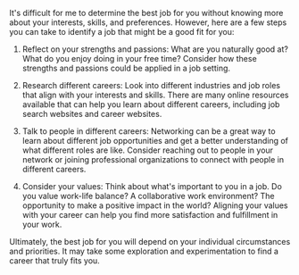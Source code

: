 <div class="markdown prose w-full break-words dark:prose-invert light"><p>It's difficult for me to determine the best job for you without knowing more about your interests, skills, and preferences. However, here are a few steps you can take to identify a job that might be a good fit for you:</p><ol><li><p>Reflect on your strengths and passions: What are you naturally good at? What do you enjoy doing in your free time? Consider how these strengths and passions could be applied in a job setting.</p></li><li><p>Research different careers: Look into different industries and job roles that align with your interests and skills. There are many online resources available that can help you learn about different careers, including job search websites and career websites.</p></li><li><p>Talk to people in different careers: Networking can be a great way to learn about different job opportunities and get a better understanding of what different roles are like. Consider reaching out to people in your network or joining professional organizations to connect with people in different careers.</p></li><li><p>Consider your values: Think about what's important to you in a job. Do you value work-life balance? A collaborative work environment? The opportunity to make a positive impact in the world? Aligning your values with your career can help you find more satisfaction and fulfillment in your work.</p></li></ol><p>Ultimately, the best job for you will depend on your individual circumstances and priorities. It may take some exploration and experimentation to find a career that truly fits you.</p></div>
